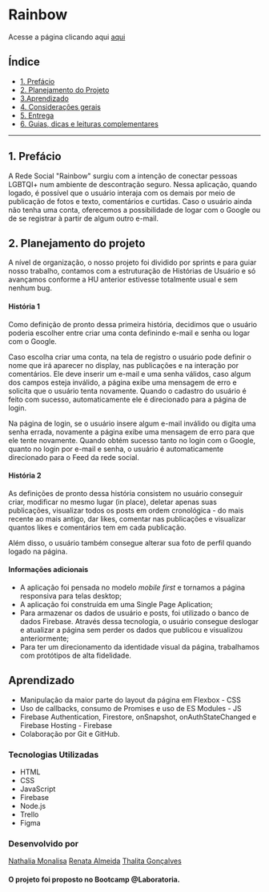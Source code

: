 # Rainbow

Acesse a página clicando aqui [aqui](https://social-network-c1b66.firebaseapp.com/)

## Índice

* [1. Prefácio](#1-prefácio)
* [2. Planejamento do Projeto](#2-planejamento-do-projeto)
* [3.Aprendizado](#3-aprendizado)
* [4. Considerações gerais](#4-considerações-gerais)
* [5. Entrega](#5-entrega)
* [6. Guias, dicas e leituras
  complementares](#6-guias-dicas-e-leituras-complementares)

***

## 1. Prefácio

A Rede Social "Rainbow" surgiu com a intenção de conectar pessoas LGBTQI+ num ambiente de descontração seguro.
Nessa aplicação, quando logado, é possível que o usuário interaja com os demais por meio de publicação de fotos e texto, comentários e curtidas.
Caso o usuário ainda não tenha uma conta, oferecemos a possibilidade de logar com o Google ou de se registrar à partir de algum outro e-mail.

## 2. Planejamento do projeto

A nível de organização, o nosso projeto foi dividido por sprints e para guiar nosso trabalho, contamos com a estruturação de Histórias de Usuário e só avançamos conforme a HU anterior estivesse totalmente usual e sem nenhum bug.

#### História 1
Como definição de pronto dessa primeira história, decidimos que o usuário poderia escolher entre criar uma conta definindo e-mail e senha ou logar com o Google.

Caso escolha criar uma conta, na tela de registro o usuário pode definir o nome que irá aparecer no display, nas publicações e na interação por comentários.
Ele deve inserir um e-mail e uma senha válidos, caso algum dos campos esteja inválido, a página exibe uma mensagem de erro e solicita que o usuário tenta novamente. Quando o cadastro do usuário é feito com sucesso, automaticamente ele é direcionado para a página de login. 

Na página de login, se o usuário insere algum e-mail inválido ou digita uma senha errada, novamente a página exibe uma mensagem de erro para que ele tente novamente. Quando obtém sucesso tanto no login com o Google, quanto no login por e-mail e senha, o usuário é automaticamente direcionado para o Feed da rede social.

#### História 2

As definições de pronto dessa história consistem no usuário conseguir criar, modificar no mesmo lugar (in place), deletar apenas suas publicações, visualizar todos os posts em ordem cronológica - do mais recente ao mais antigo, dar likes, comentar nas publicações e visualizar quantos likes e comentários tem em cada publicação. 

Além disso, o usuário também consegue alterar sua foto de perfil quando logado na página.

#### Informações adicionais

* A aplicação foi pensada no modelo _mobile first_ e tornamos a página responsiva para telas desktop;
* A aplicação foi construída em uma Single Page Aplication;
* Para armazenar os dados de usuário e posts, foi utilizado o banco de dados Firebase. Através dessa tecnologia, o usuário consegue deslogar e atualizar a página sem perder os dados que publicou e visualizou anteriormente;
* Para ter um direcionamento da identidade visual da página, trabalhamos com protótipos de alta fidelidade.


## Aprendizado

* Manipulação da maior parte do layout da página em Flexbox - CSS
* Uso de callbacks, consumo de Promises e uso de ES Modules - JS
* Firebase Authentication, Firestore, onSnapshot, onAuthStateChanged e Firebase Hosting - Firebase
* Colaboração por Git e GitHub.

### Tecnologias Utilizadas

* HTML
* CSS
* JavaScript
* Firebase
* Node.js
* Trello
* Figma

### Desenvolvido por

[Nathalia Monalisa](https://meet.google.com/linkredirect?authuser=0&dest=https%3A%2F%2Fgithub.com%2Fnmonalisa)
[Renata Almeida](https://meet.google.com/linkredirect?authuser=0&dest=https%3A%2F%2Fgithub.com%2Frenataalmeids%2F)
[Thalita Gonçalves](https://github.com/thalitagoncalves/)

#### O projeto foi proposto no Bootcamp @Laboratoria.


